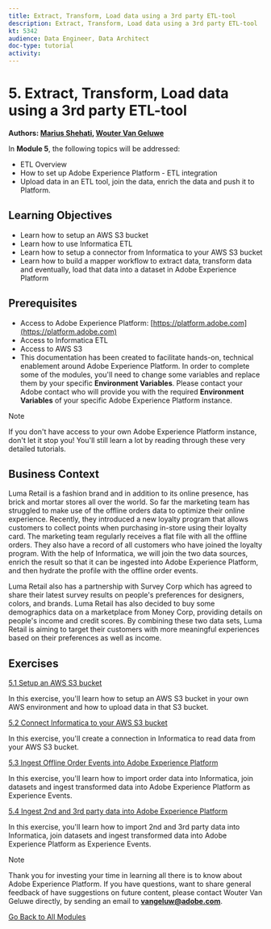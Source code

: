 ```yaml
---
title: Extract, Transform, Load data using a 3rd party ETL-tool
description: Extract, Transform, Load data using a 3rd party ETL-tool
kt: 5342
audience: Data Engineer, Data Architect
doc-type: tutorial
activity: 
---
```


# 5. Extract, Transform, Load data using a 3rd party ETL-tool

**Authors: [Marius Shehati](https://www.linkedin.com/in/mshehati/), [Wouter Van Geluwe](https://www.linkedin.com/in/woutervangeluwe/)**

In **Module 5**, the following topics will be addressed:

- ETL Overview
- How to set up Adobe Experience Platform - ETL integration
- Upload data in an ETL tool, join the data, enrich the data and push it to Platform.

## Learning Objectives

- Learn how to setup an AWS S3 bucket
- Learn how to use Informatica ETL
- Learn how to setup a connector from Informatica to your AWS S3 bucket
- Learn how to build a mapper workflow to extract data, transform data and eventually, load that data into a dataset in Adobe Experience Platform

## Prerequisites

- Access to Adobe Experience Platform: [https://platform.adobe.com](https://platform.adobe.com)
- Access to Informatica ETL
- Access to AWS S3
- This documentation has been created to facilitate hands-on, technical enablement around Adobe Experience Platform. In order to complete some of the modules, you'll need to change some variables and replace them by your specific **Environment Variables**. Please contact your Adobe contact who will provide you with the required **Environment Variables** of your specific Adobe Experience Platform instance.

>[!NOTE]
>
>If you don't have access to your own Adobe Experience Platform instance, don't let it stop you! You'll still learn a lot by reading through these very detailed tutorials.

## Business Context

Luma Retail is a fashion brand and in addition to its online presence, has brick and mortar stores all over the world. So far the marketing team has struggled to make use of the offline orders data to optimize their online experience. Recently, they introduced a new loyalty program that allows customers to collect points when purchasing in-store using their loyalty card. The marketing team regularly receives a flat file with all the offline orders. They also have a record of all customers who have joined the loyalty program. With the help of Informatica, we will join the two data sources, enrich the result so that it can be ingested into Adobe Experience Platform, and then hydrate the profile with the offline order events.

Luma Retail also has a partnership with Survey Corp which has agreed to share their latest survey results on people's preferences for designers, colors, and brands. Luma Retail has also decided to buy some demographics data on a marketplace from Money Corp, providing details on people's income and credit scores. By combining these two data sets, Luma Retail is aiming to target their customers with more meaningful experiences based on their preferences as well as income.

## Exercises

[5.1 Setup an AWS S3 bucket](./ex1.md)

In this exercise, you'll learn how to setup an AWS S3 bucket in your own AWS environment and how to upload data in that S3 bucket.

[5.2 Connect Informatica to your AWS S3 bucket](./ex2.md)

In this exercise, you'll create a connection in Informatica to read data from your AWS S3 bucket.

[5.3 Ingest Offline Order Events into Adobe Experience Platform](./ex3.md)

In this exercise, you'll learn how to import order data into Informatica, join datasets and ingest transformed data into Adobe Experience Platform as Experience Events.

[5.4 Ingest 2nd and 3rd party data into Adobe Experience Platform](./ex4.md)

In this exercise, you'll learn how to import 2nd and 3rd party data into Informatica, join datasets and ingest transformed data into Adobe Experience Platform as Experience Events.

>[!NOTE]
>
>Thank you for investing your time in learning all there is to know about Adobe Experience Platform. If you have questions, want to share general feedback of have suggestions on future content, please contact Wouter Van Geluwe directly, by sending an email to **vangeluw@adobe.com**.

[Go Back to All Modules](../../overview.md)
